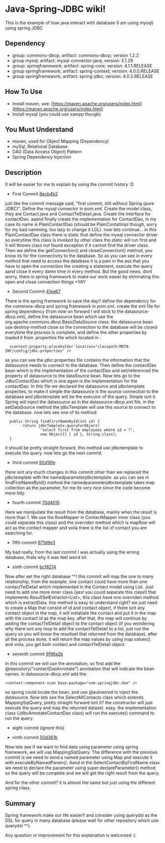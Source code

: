 # Java-Spring-JDBC wiki!
This is the example of how java interact with database (I am using mysql) using spring JDBC

## Dependency
* group: commons-dbcp; artifact: commons-dbcp; version 1.2.2
* group mysql; artifact: mysql-connector-java; version: 5.1.29
* group: springframework; artifact: spring-core; version: 4.1.1.RELEASE
* group springframework; artifact: spring-context; version: 4.0.0.RELEASE
* group springframework; artifact: spring-jdbc; version: 4.0.2.RELEASE

## How To Use
* Install maven, see: [https://maven.apache.org/users/index.html](https://maven.apache.org/users/index.html)
* Install mysql (you could use xampp though)

## You Must Understand
* maven, used for Object Mapping (Dependency)
* mySql, Relational Database
* DAO (Data Access Object) Pattern
* Spring Dependency Injection

## Description
It will be easier for me to explain by using the commit history :D
* First Commit [8ecb4b2](https://github.com/afbrilian/Java-Spring-JDBC/commit/8ecb4b258d91d247d2cfcadd49cc304606901b96)

just like the commit message said, "first commit, still without Spring (pure JDBC)". Define the mysql connector in pom.xml.
Create the model class, they are Contact.java and ContactTelDetail.java. Create the interface for contactDao. aaand finally create the implementation for ContactDao, in my case its name is PlainContactDao (should be PlainContatImpl though, sorry for my bad namming, too lazy to change it LOL).
now lets continue... in this PlainContactDao class there is static that define the mysql connector driver so everytime this class is invoked by other class the static will run first and it will throws class not found exception if it cannot find the driver class.
Then we define the getConnection() and closeConnection() method, you know its for the connectivity to the database.
So as you can see in every method that need to access the database it is a pain in the ass that you have to open the connection the creating a statement, execute the query aand close it every damn time in every method.
But the good news, dont worry, there is spring framework to make our work easier by eliminating this open and close connection things *YAY

* Second Commit [41ea67](https://github.com/afbrilian/Java-Spring-JDBC/commit/41ea67dc3a6e3f879173f62c9961a7feae2fccbe)

There is the spring framework to save the day!! define the dependency for the commons-dbcp and spring framework in pom.xml.
create the xml file for spring dependency (from now on forward I will stick to the datasource-dbcp.xml), define the datasource bean which use the org.apache.commons.dbcp.BasicDataSource class.
the datasource bean use destroy-method close so the connection to the database will be closed everytime the process is complete, and define the other properties by loaded it from .properties file which located in :
```
  <context:property-placeholder location="classpath:META-INF/config/jdbc.properties" />
```
as you can see the jdbc.properties file contains the information that the datasource needs to connect to the database.
Then define the contactDao bean which is the implementation of the contactDao and set/referenced the property of datasource to the dataSource bean.
Now lets go to the JdbcContactDao which is one again is the implementation for the contactDao. In this file we declared the datasource and jdbctemplate properties, to make it simple the datasource is the source connection to the database and jdbctemplate will be the executor of the query. Simple isnt it.
Spring will inject the datasource as in the datasource-dbcp.xml file, in the setDataSource method the jdbcTemplate will use this source to connect to the database.
now lets see one of its method:
```
  public String findFirstNameById(int id) {
		return jdbcTemplate.queryForObject(
				"select first from employees where id = ?",
				new Object[] { id }, String.class);
  }
```
it should be pretty straight forward, this method use jdbctemplate to execute the query.
now lets go the next commit.

* third commit [92d16fe](https://github.com/afbrilian/Java-Spring-JDBC/commit/92d16fe05d0f26b68caea5deaf8b3e929374a748)

there isnt any much changes in this commit other than we replaced the jdbctemplate with the namedparameterjdbctemplate. as you can see in findFirstNameById() method the namedparameterjdbctemplate takes map collection as the parameter, for me its very nice since the code become more tidy.

* fourth commit [70d4015](https://github.com/afbrilian/Java-Spring-JDBC/commit/70d40159014baeb5d760c01506abbac3cfa9d768)

Here we manipulate the result from the database, mainly when the result is more than 1. We use the RowMapper<T> in ContactMapper inner class (you could separate this class) and the overriden method which is mapRow will act as the contact mapper and voila there is the list of contact you are searching for.

* fifth commit [871d9e3](https://github.com/afbrilian/Java-Spring-JDBC/commit/871d9e36482e4a3c3bf97a7c01dba5da4c679739)

My bad really, from the last commit I was actually using the wrong database, thats why it was feel weird lol.

* sixth commit [bc18214](https://github.com/afbrilian/Java-Spring-JDBC/commit/bc182142cd268c9d420d122106acc97fff60df45)

Now after set the right database ^^! this commit will map the one to many relationship, from the example, one contact could have more than one contactTelDetail which implemented in the Contact model using List.
Just need to add one more inner class (yes! you could separate this class!) that implements ResultSetExtractor<List<T>>, this class have one overriden method which is extractData.
this method is easy to understand right? we just need to create a Map that consist of id and contact object, if there isnt any contact object in the map, it will instatiate the contact and put it in the map with the contact id as the map key.
after that, the map will continue by adding the contactTelDetail object to the contact object (if you wondering why there isnt any loop to add the contactTelDetail to a list, just run the query so you will know the resultset that returned from the database).
after all the process done, it will return the map values by using map.values(). and voila, you get both contact and contactTelDetail object.

* seventh commit [9f96a2b](https://github.com/afbrilian/Java-Spring-JDBC/commit/9f96a2bedf6f777e2961d965c5dd0c07406fb832)

In this commit we will use the annotation, so first add the @repository("contactDaoAnnotate") annotation that will indicate the bean names. in datasource-dbcp.xml add the:
```
<context:component-scan base-package="com.springjdbc.dao" />
```
so spring could locate the bean, and use @autowired to inject the datasource. Now lets see the SelectAllContacts class which extends MappingSqlQuery<T>, pretty straight forward isnt it? the constructor will just execute the query and map the returned dataset. easy.
the implementation class (JdbcAnnotateContactDao class) will run the execute() command to run the query.

* eight commit (ignore this)

* ninth commit [50d361b](https://github.com/afbrilian/Java-Spring-JDBC/commit/50d361bf0c82be354e9352c34e079e4bf44410a2)

Now lets see if we want to find data using parameter using spring framework, we will use MappingSqlQuery<T>.
The difference with the previous commit is we need to send a named parameter using Map and execute it with executeByNamedParam().
Aand in the SelectContactByFirstName class we need to declare the parameter using super.declareParameter() method so the query will be complete and we will get the right result from the query.

And for the other commit? it is almost the same but just using the different spring class.

## Summary
Spring framework make our life easier!! and consider using querydsl as the DSL for query in many database (please wait for other repository which use querydsl ^^).

Any question or improvement for this explanation is welcomed :)
